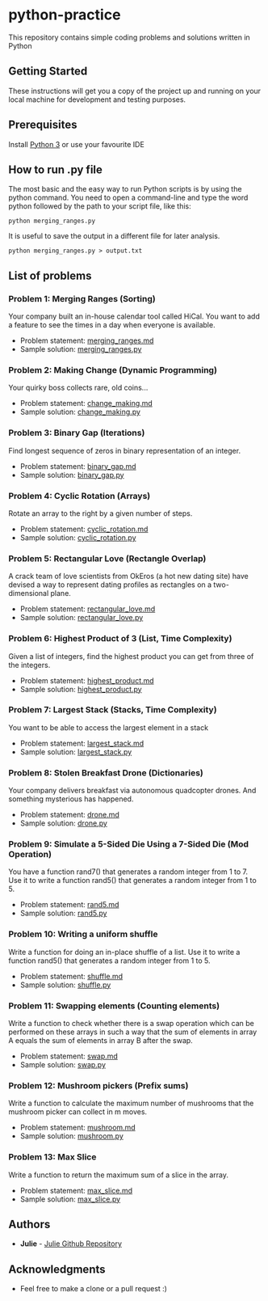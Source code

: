 # python-practice
This repository contains simple coding problems and solutions written in Python

## Getting Started
These instructions will get you a copy of the project up and running on your local machine for development and testing purposes.

## Prerequisites
Install [Python 3](https://www.python.org/downloads/) or use your favourite IDE

## How to run .py file
The most basic and the easy way to run Python scripts is by using the python command.
You need to open a command-line and type the word python followed by the path to your script file, like this:
```
python merging_ranges.py
```
It is useful to save the output in a different file for later analysis.
```
python merging_ranges.py > output.txt
```

## List of problems
### Problem 1: Merging Ranges (Sorting)
Your company built an in-house calendar tool called HiCal.
You want to add a feature to see the times in a day when everyone is available.
* Problem statement: [merging_ranges.md](https://github.com/juliehub/python-practice/blob/master/merging_ranges.md)
* Sample solution: [merging_ranges.py](https://github.com/juliehub/python-practice/blob/master/merging_ranges.py)

### Problem 2: Making Change (Dynamic Programming)
Your quirky boss collects rare, old coins...
* Problem statement: [change_making.md](https://github.com/juliehub/python-practice/blob/master/change_making.md)
* Sample solution: [change_making.py](https://github.com/juliehub/python-practice/blob/master/change_making.py)

### Problem 3: Binary Gap (Iterations)
Find longest sequence of zeros in binary representation of an integer.
* Problem statement: [binary_gap.md](https://github.com/juliehub/python-practice/blob/master/binary_gap.md)
* Sample solution: [binary_gap.py](https://github.com/juliehub/python-practice/blob/master/binary_gap.py)

### Problem 4: Cyclic Rotation (Arrays)
Rotate an array to the right by a given number of steps.
* Problem statement: [cyclic_rotation.md](https://github.com/juliehub/python-practice/blob/master/cyclic_rotation.md)
* Sample solution: [cyclic_rotation.py](https://github.com/juliehub/python-practice/blob/master/cyclic_rotation.py)

### Problem 5: Rectangular Love (Rectangle Overlap)
A crack team of love scientists from OkEros (a hot new dating site) have devised a way to represent dating profiles as rectangles on a two-dimensional plane.
* Problem statement: [rectangular_love.md](https://github.com/juliehub/python-practice/blob/master/rectangular_love.md)
* Sample solution: [rectangular_love.py](https://github.com/juliehub/python-practice/blob/master/rectangular_love.py)


### Problem 6: Highest Product of 3 (List, Time Complexity)
Given a list of integers, find the highest product you can get from three of the integers.
* Problem statement: [highest_product.md](https://github.com/juliehub/python-practice/blob/master/highest_product.md)
* Sample solution: [highest_product.py](https://github.com/juliehub/python-practice/blob/master/highest_product.py)


### Problem 7: Largest Stack (Stacks, Time Complexity)
You want to be able to access the largest element in a stack
* Problem statement: [largest_stack.md](https://github.com/juliehub/python-practice/blob/master/largest_stack.md)
* Sample solution: [largest_stack.py](https://github.com/juliehub/python-practice/blob/master/largest_stack.py)


### Problem 8: Stolen Breakfast Drone (Dictionaries)
Your company delivers breakfast via autonomous quadcopter drones. And something mysterious has happened.
* Problem statement: [drone.md](https://github.com/juliehub/python-practice/blob/master/drone.md)
* Sample solution: [drone.py](https://github.com/juliehub/python-practice/blob/master/drone.py)


### Problem 9: Simulate a 5-Sided Die Using a 7-Sided Die (Mod Operation)
You have a function rand7() that generates a random integer from 1 to 7.
Use it to write a function rand5() that generates a random integer from 1 to 5.
* Problem statement: [rand5.md](https://github.com/juliehub/python-practice/blob/master/rand5.md)
* Sample solution: [rand5.py](https://github.com/juliehub/python-practice/blob/master/rand5.py)


### Problem 10: Writing a uniform shuffle
Write a function for doing an in-place shuffle of a list.
Use it to write a function rand5() that generates a random integer from 1 to 5.
* Problem statement: [shuffle.md](https://github.com/juliehub/python-practice/blob/master/shuffle.md)
* Sample solution: [shuffle.py](https://github.com/juliehub/python-practice/blob/master/shuffle.py)

### Problem 11: Swapping elements (Counting elements)
Write a function to check whether there is a swap operation which can be performed on these
arrays in such a way that the sum of elements in array A equals the sum of elements in
array B after the swap.
* Problem statement: [swap.md](https://github.com/juliehub/python-practice/blob/master/swap.md)
* Sample solution: [swap.py](https://github.com/juliehub/python-practice/blob/master/swap.py)

### Problem 12: Mushroom pickers (Prefix sums)
Write a function to calculate the maximum number of mushrooms that the mushroom picker can collect in m moves.
* Problem statement: [mushroom.md](https://github.com/juliehub/python-practice/blob/master/mushroom.md)
* Sample solution: [mushroom.py](https://github.com/juliehub/python-practice/blob/master/mushroom.py)

### Problem 13: Max Slice
Write a function to return the maximum sum of a slice in the array.
* Problem statement: [max_slice.md](https://github.com/juliehub/python-practice/blob/master/max_slice.md)
* Sample solution: [max_slice.py](https://github.com/juliehub/python-practice/blob/master/max_slice.py)

## Authors

* **Julie** - [Julie Github Repository](https://github.com/juliehub)

## Acknowledgments

* Feel free to make a clone or a pull request :)
